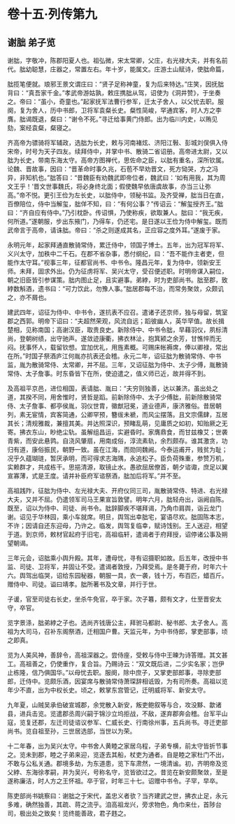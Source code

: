 # 卷十五·列传第九

## 谢朏 弟子览

谢朏，字敬冲，陈郡阳夏人也。祖弘微，宋太常卿，父庄，右光禄大夫，并有名前代。朏幼聪慧，庄器之，常置左右。年十岁，能属文。庄游土山赋诗，使朏命篇，

朏揽笔便就。琅邪王景文谓庄曰：“贤子足称神童，复为后来特达。”庄笑，因抚朏背曰：“真吾家千金。”孝武帝游姑孰，敕庄携朏从驾，诏使为《洞井赞》，于坐奏之。帝曰：“虽小，奇童也。”起家抚军法曹行参军，迁太子舍人，以父忧去职。服阕，复为舍人，历中书郎，卫将军袁粲长史。粲性简峻，罕通宾客，时人方之李膺。朏谒既退，粲曰：“谢令不死。”寻迁给事黄门侍郎。出为临川内史，以贿见劾，案经袁粲，粲寝之。

齐高帝为骠骑将军辅政，选朏为长史，敕与河南褚炫、济阳江斅、彭城刘俣俱入侍宋帝，时号为天子四友。续拜侍中，并掌中书、散骑二省诏册。高帝进太尉，又以朏为长史，带南东海太守。高帝方图禅代，思佐命之臣，以朏有重名，深所钦属。论魏、晋故事，因曰：“晋革命时事久兆，石苞不早劝晋文，死方恸哭，方之冯异，非知机也。”朏答曰：“昔魏臣有劝魏武即帝位者，魏武曰：‘如有用我，其为周文王乎！’晋文世事魏氏，将必身终北面；假使魏早依唐虞故事，亦当三让弥高。”帝不悦。更引王俭为左长史，以朏侍中，领秘书监。及齐受禅，朏当日在直，百僚陪位，侍中当解玺，朏佯不知，曰：“有何公事？”传诏云：“解玺授齐王。”朏曰：“齐自应有侍中。”乃引枕卧。传诏惧，乃使称疾，欲取兼人。朏曰：“我无疾，何所道。”遂朝服，步出东掖门，乃得车，仍还宅。是日遂以王俭为侍中解玺。既而武帝言于高帝，请诛朏。帝曰：“杀之则遂成其名，正应容之度外耳。”遂废于家。

永明元年，起家拜通直散骑常侍，累迁侍中，领国子博士。五年，出为冠军将军、义兴太守，加秩中二千石。在郡不省杂事，悉付纲纪，曰：“吾不能作主者吏，但能作太守耳。”视事三年，征都官尚书、中书令。隆昌元年，复为侍中，领新安王师。未拜，固求外出。仍为征虏将军、吴兴太守，受召便述职。时明帝谋入嗣位，朝之旧臣皆引参谋策。朏内图止足，且实避事。弟綍，时为吏部尚书。朏至郡，致綍数斛酒，遗书曰：“可力饮此，勿豫人事。”朏居郡每不治，而常务聚敛，众颇讥之，亦不屑也。

建武四年，诏征为侍中、中书令，遂抗表不应召。遣诸子还京师，独与母留，筑室郡之西郭。明帝下诏曰：“夫超然荣观，风流自远；蹈彼幽人，英华罕值。故长揖楚相，见称南国；高谢汉臣，取贵良史。新除侍中、中书令朏，早藉羽仪，夙标清尚，登朝树绩，出守驰声。遂敛迹康衢，拂衣林沚，抱箕颍之余芳，甘憔悴而无闷。抚事怀人，载留钦想。宜加优礼，用旌素概。可赐床帐褥席，俸以卿禄，常出在所。”时国子祭酒庐江何胤亦抗表还会稽。永元二年，诏征朏为散骑常侍、中书监，胤为散骑常侍、太常卿，并不屈。三年，又诏征朏为侍中、太子少傅，胤散骑常侍、太子詹事。时东昏皆下在所，使迫遣之，值义师已近，故并得不到。

及高祖平京邑，进位相国，表请朏、胤曰：“夫穷则独善，达以兼济。虽出处之道，其揆不同，用舍惟时，贤哲是蹈。前新除侍中、太子少傅朏，前新除散骑常侍、太子詹事、都亭侯胤，羽仪世胄，徽猷冠冕，道业德声，康济雅俗。昔居朝列，素无宦情，宾客简通，公卿罕预，簪绂未褫，而风尘摆落。且文宗儒肆，互居其长；清规雅裁，兼擅其美。并达照深识，预睹乱萌，见庸质之如初，知贻厥之无寄。拂衣东山，眇绝尘轨。虽解组昌运，实避昏时。家膺鼎食，而甘兹橡艾；世袭青紫，而安此悬鹑。自浇风肇扇，用南成俗，淳流素轨，余烈颇存。谁其激贪，功归有道，康俗振民，朝野一致。虽在江海，而勋同魏阙。今泰运甫开，贱贫为耻；况乎久蕴瑚琏，暂厌承明，而可得求志海隅，永追松子。臣负荷殊重，参赞万机，实赖群才，共成栋干。思挹清源，取镜止水。愚欲屈居僚首，朝夕谘诹，庶足以翼宣寡薄，式是王度。请并补臣府军谘祭酒，朏加后将军。”并不至。

高祖践阼，征朏为侍中、左光禄大夫、开府仪同三司，胤散骑常侍、特进、右光禄大夫，又并不屈。仍遣领军司马王果宣旨敦譬。明年六月，朏轻舟出，诣阙自陈。既至，诏以为侍中、司徒、尚书令。朏辞脚疾不堪拜谒，乃角巾肩舆，诣云龙门谢。诏见于华林园，乘小车就席。明旦，舆驾出幸朏宅，宴语尽欢。朏固陈本志，不许；因请自还东迎母，乃许之。临发，舆驾复临幸，赋诗饯别。王人送迎，相望于道。到京师，敕材官起府于旧宅，高祖临轩，遣谒者于府拜授，诏停诸公事及朔望朝谒。

三年元会，诏朏乘小舆升殿。其年，遭母忧，寻有诏摄职如故。后五年，改授中书监、司徒、卫将军，并固让不受。遣谒者敦授，乃拜受焉。是冬薨于府，时年六十六。舆驾出临哭，诏给东园秘器，朝服一具，衣一袭，钱十万，布百匹，蜡百斤。赠侍中、司徒。谥曰靖孝。朏所著书及文章，并行于世。

子谖，官至司徒右长史，坐杀牛免官，卒于家。次子篹，颇有文才，仕至晋安太守，卒官。

览字景涤，朏弟綍之子也。选尚齐钱唐公主，拜驸马都尉、秘书郎、太子舍人。高祖为大司马，召补东阁祭酒，迁相国户曹。天监元年，为中书侍郎，掌吏部事，顷之即真。

览为人美风神，善辞令，高祖深器之。尝侍座，受敕与侍中王暕为诗答赠。其文甚工。高祖善之，仍使重作，复合旨。乃赐诗云：“双文既后进，二少实名家；岂伊止栋隆，信乃俱国华。”以母忧去职。服阕，除中庶子，又掌吏部郎事，寻除吏部郎，迁侍中。览颇乐酒，因宴席与散骑常侍萧琛辞相诋毁，为有司所奏。高祖以览年少不直，出为中权长史。顷之，敕掌东宫管记，迁明威将军、新安太守。

九年夏，山贼吴承伯破宣城郡，余党散入新安，叛吏鲍叙等与合，攻没黟、歙诸县，进兵击览。览遣郡丞周兴嗣于锦沙立坞拒战，不敌，遂弃郡奔会稽。台军平山寇，览复还郡，左迁司徒谘议参军、仁威长史、行南徐州事，五兵尚书。寻迁吏部尚书。览自祖至孙，三世居选部，当世以为荣。

十二年春，出为吴兴太守。中书舍人黄睦之家居乌程，子弟专横，前太守皆折节事之。览未到郡，睦之子弟来迎，览逐去其船，杖吏为通者。自是睦之家杜门不出，不敢与公私关通。郡境多劫，为东道患，览下车肃然，一境清谧。初，齐明帝及览父綍、东海徐孝嗣，并为吴兴，号称名守，览皆欲过之。昔览在新安颇聚敛，至是遂称廉洁，时人方之王怀祖。卒于官，时年三十七。诏赠中书令。子罕，早卒。

陈吏部尚书姚察曰：谢朏之于宋代，盖忠义者欤？当齐建武之世，拂衣止足，永元多难，确然独善，其疏、蒋之流乎。洎高祖龙兴，旁求物色，角巾来仕，首陟台司，极出处之致矣！览终能善政，君子韪之。
